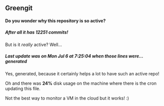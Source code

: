 ## Greengit

#### Do you wonder why this repository is so active?

##### After all it has 12251 commits!

But is it *really* active? Well...

##### Last update was on Mon Jul 6 at 7:25:04 when those lines were... generated

Yes, generated, because it certainly helps a lot to have such an active repo!

Oh and there was **24%** disk usage on the machine
where there is the cron updating this file.

Not the best way to monitor a VM in the cloud but it works! :)
